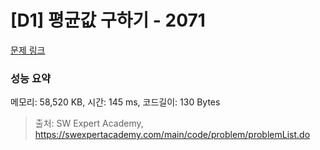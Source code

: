 # [D1] 평균값 구하기 - 2071 

[문제 링크](https://swexpertacademy.com/main/code/problem/problemDetail.do?contestProbId=AV5QRnJqA5cDFAUq) 

### 성능 요약

메모리: 58,520 KB, 시간: 145 ms, 코드길이: 130 Bytes



> 출처: SW Expert Academy, https://swexpertacademy.com/main/code/problem/problemList.do